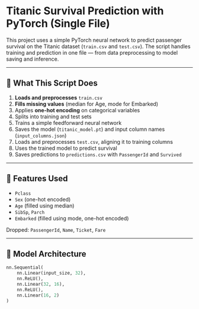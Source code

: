 # Titanic Survival Prediction with PyTorch (Single File)

This project uses a simple PyTorch neural network to predict passenger survival on the Titanic dataset (`train.csv` and `test.csv`). The script handles training and prediction in one file — from data preprocessing to model saving and inference.

---

## 📄 What This Script Does

1. **Loads and preprocesses** `train.csv`
2. **Fills missing values** (median for Age, mode for Embarked)
3. Applies **one-hot encoding** on categorical variables
4. Splits into training and test sets
5. Trains a simple feedforward neural network
6. Saves the model (`titanic_model.pt`) and input column names (`input_columns.json`)
7. Loads and preprocesses `test.csv`, aligning it to training columns
8. Uses the trained model to predict survival
9. Saves predictions to `predictions.csv` with `PassengerId` and `Survived`

---

## 🧠 Features Used

- `Pclass`
- `Sex` (one-hot encoded)
- `Age` (filled using median)
- `SibSp`, `Parch`
- `Embarked` (filled using mode, one-hot encoded)

Dropped: `PassengerId`, `Name`, `Ticket`, `Fare`

---

## 🧪 Model Architecture

```python
nn.Sequential(
    nn.Linear(input_size, 32),
    nn.ReLU(),
    nn.Linear(32, 16),
    nn.ReLU(),
    nn.Linear(16, 2)
)
